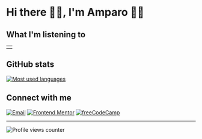 # Hi there 👋🏼, I'm Amparo 👩‍💻

## What I'm listening to

<table>
<tr valign="center">
<td>

</td>
</tr>
</table>


## GitHub stats

[![Most used languages](https://github-readme-stats-amparo.vercel.app/api/top-langs/?username=amparoamparo&langs_count=6&layout=compact)](https://github.com/amparoamparo?tab=repositories)


## Connect with me

[![Email](https://img.shields.io/badge/Send_me_an_email-EA4335?style=for-the-badge&logo=gmail&logoColor=white)](mailto:hello@amparo.codes?subject=Hello%20from%20GitHub)
[![Frontend Mentor](https://img.shields.io/badge/Frontend%20Mentor-3F54A3?logo=frontendmentor&logoColor=fff&style=for-the-badge)](https://frontendmentor.io/profile/amparoamparo)
[![freeCodeCamp](https://img.shields.io/badge/freeCodeCamp-0A0A23?logo=freecodecamp&logoColor=fff&style=for-the-badge)](https://freecodecamp.org/amparo)


---

![Profile views counter](https://komarev.com/ghpvc/?username=amparoamparo&&style=for-the-badge)
